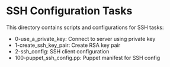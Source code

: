 
# SSH Configuration Tasks

This directory contains scripts and configurations for SSH tasks:

- 0-use_a_private_key: Connect to server using private key
- 1-create_ssh_key_pair: Create RSA key pair
- 2-ssh_config: SSH client configuration
- 100-puppet_ssh_config.pp: Puppet manifest for SSH config
